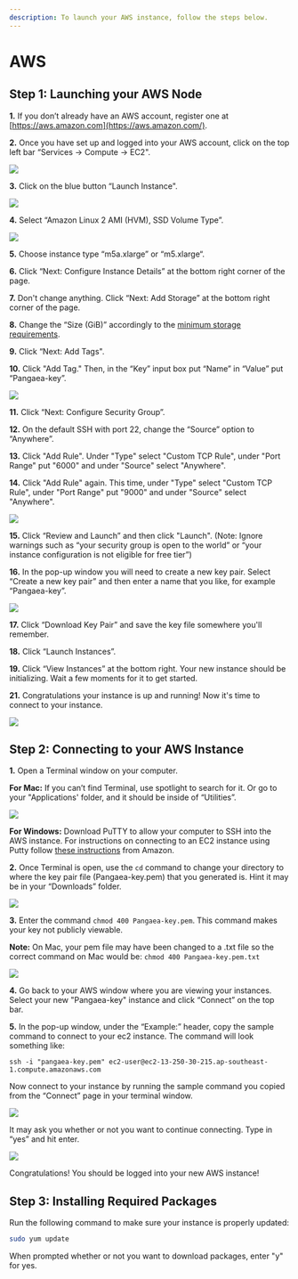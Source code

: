 ```yaml
---
description: To launch your AWS instance, follow the steps below.
---
```


# AWS

## Step 1: Launching your AWS Node <a href="#step-1-launching-your-aws-node" id="step-1-launching-your-aws-node"></a>

**1.** If you don’t already have an AWS account, register one at [https://aws.amazon.com](https://aws.amazon.com/).

**2.** Once you have set up and logged into your AWS account, click on the top left bar “Services -> Compute -> EC2".

![](https://blobs.gitbook.com/assets%2F-M-IDt7HenNiPUXWT\_3k%2F-M-SpPev7Rx3tI5\_8vit%2F-M-SvY1PztdgOcjd96xZ%2Fassets\_-LlDqlxK8e45wuh1WH4h\_-LlEvL4ccZjjcXwS1WWY\_-LlEoh9qALwq7NrZTaQH\_assets%2F-LiQYKCcGux\_Ib7Gddno%2F-Lj2HFbsGU29d\_abCLle%2F-Lj2HGc3Atm\_1mokTWXl%2FAWS-step3%20\(1\).png?alt=media\&token=2ab52e1b-9c94-4ae3-bf28-738cbeb9a917)

**3.** Click on the blue button “Launch Instance".

![](https://blobs.gitbook.com/assets%2F-M-IDt7HenNiPUXWT\_3k%2F-M-SpPev7Rx3tI5\_8vit%2F-M-Sv\_xB0oo1-kzPVcC6%2Fassets\_-LlDqlxK8e45wuh1WH4h\_-LlEvL4ccZjjcXwS1WWY\_-LlEoorXG-dkasj2ahJd\_assets%2F-LiQYKCcGux\_Ib7Gddno%2F-Lj2HFbsGU29d\_abCLle%2F-Lj2HGc5NkR0XElzEk6I%2FAWS-step4.png?alt=media\&token=29eea808-5ec5-4a38-b483-8d22c1941c76)

**4.** Select “Amazon Linux 2 AMI (HVM), SSD Volume Type”.

![](https://blobs.gitbook.com/assets%2F-M-IDt7HenNiPUXWT\_3k%2F-M18EnlHhxfs4IlN\_Xhi%2F-M18Eym\_BjlKXaPChBdj%2Fassets\_-LlDqlxK8e45wuh1WH4h\_-LlEvL4ccZjjcXwS1WWY\_-LlEoyu2o6s4Sjkvm34W\_assets%2F-LiQYKCcGux\_Ib7Gddno%2F-Lj2HFbsGU29d\_abCLle%2F-Lj2HGc7aUnyzpkZdHd7%2FAWS-step5.png?alt=media\&token=d89a9daf-e89c-4472-97ff-c2890379be82)

**5.** Choose instance type “m5a.xlarge” or “m5.xlarge“.

**6.** Click “Next: Configure Instance Details” at the bottom right corner of the page.

**7.** Don't change anything. Click “Next: Add Storage” at the bottom right corner of the page.

**8.** Change the “Size (GiB)” accordingly to the [minimum storage requirements](https://docs.harmony.one/home/validators/cloud-setup/minimum-requirements).

**9.** Click “Next: Add Tags".

**10.** Click "Add Tag." Then, in the “Key” input box put “Name” in “Value” put “Pangaea-key”.

![](https://blobs.gitbook.com/assets%2F-M-IDt7HenNiPUXWT\_3k%2F-M-SpPev7Rx3tI5\_8vit%2F-M-SvyBAYVDNioAq1d8n%2Fassets\_-LlDqlxK8e45wuh1WH4h\_-LlEvL4ccZjjcXwS1WWY\_-LlEqF6sFapEJt6e\_ruU\_Capture.png?alt=media\&token=c2319a18-312e-447a-814f-9d204183a32e)

**11.** Click “Next: Configure Security Group”.

**12.** On the default SSH with port 22, change the “Source” option to “Anywhere”.

**13.** Click "Add Rule". Under "Type" select "Custom TCP Rule", under "Port Range" put "6000" and under "Source" select "Anywhere".

**14.** Click "Add Rule" again. This time, under "Type" select "Custom TCP Rule", under "Port Range" put "9000" and under "Source" select "Anywhere".

![](https://blobs.gitbook.com/assets%2F-M-IDt7HenNiPUXWT\_3k%2F-M-SpPev7Rx3tI5\_8vit%2F-M-Sw01Yoy6KQN9QE9PX%2Fassets\_-LlDqlxK8e45wuh1WH4h\_-Lw56FxOeYv0YR4puCg\_\_-Lw56P4Wvhdd5sBaWFho\_security\_groups\_aws.jpg?alt=media\&token=f3004e29-8898-4d6f-8654-37de5d847936)

**15.** Click “Review and Launch” and then click "Launch". (Note: Ignore warnings such as “your security group is open to the world” or “your instance configuration is not eligible for free tier”)

**16.** In the pop-up window you will need to create a new key pair. Select “Create a new key pair” and then enter a name that you like, for example “Pangaea-key”.

![](https://blobs.gitbook.com/assets%2F-M-IDt7HenNiPUXWT\_3k%2F-M-SpPev7Rx3tI5\_8vit%2F-M-Sw3fLntQmXXvy3JHd%2Fassets\_-LlDqlxK8e45wuh1WH4h\_-LlEvL4ccZjjcXwS1WWY\_-LlEqxD-n79Fd0kkMCF3\_Capture.png?alt=media\&token=673b6e2c-f70a-4a36-8485-751f3becad99)

**17.** Click “Download Key Pair” and save the key file somewhere you'll remember.

**18.** Click “Launch Instances”.

**19.** Click “View Instances” at the bottom right. Your new instance should be initializing. Wait a few moments for it to get started.

**21.** Congratulations your instance is up and running! Now it's time to connect to your instance.

![](https://blobs.gitbook.com/assets%2F-M-IDt7HenNiPUXWT\_3k%2F-M18Fj8DCAY2KtBma\_zp%2F-M18G50wfliuTSWxfFPs%2Fassets\_-LlDqlxK8e45wuh1WH4h\_-LlEvL4ccZjjcXwS1WWY\_-LlErACMN7pbdPNpbeia\_assets%2F-LiQYKCcGux\_Ib7Gddno%2F-Lj2HFbsGU29d\_abCLle%2F-Lj2HGcJYpniB9O\_xpMo%2FAWS-step21.png?alt=media\&token=cbd9a6fb-c7dd-43db-83cd-bfc8026058a8)

## Step 2: Connecting to your AWS Instance <a href="#step-2-connecting-to-your-aws-instance" id="step-2-connecting-to-your-aws-instance"></a>

**1.** Open a Terminal window on your computer.

&#x20;**For Mac:** If you can’t find Terminal, use spotlight to search for it. Or go to your "Applications' folder, and it should be inside of “Utilities”.

![](https://blobs.gitbook.com/assets%2F-M-IDt7HenNiPUXWT\_3k%2F-M-SpPev7Rx3tI5\_8vit%2F-M-SwDSVomei\_wm8RgU8%2Fassets\_-LlDqlxK8e45wuh1WH4h\_-LlEvL4ccZjjcXwS1WWY\_-LlErPyudVu-nb4ZLB4D\_assets%2F-LiQYKCcGux\_Ib7Gddno%2F-Lj2HFbsGU29d\_abCLle%2F-Lj2HGcLt-ekXY8UUO4g%2Fkey-step1.png?alt=media\&token=04abdbb4-bec6-4c09-94ae-b9aca707139d)

**For Windows:** Download PuTTY to allow your computer to SSH into the AWS instance. For instructions on connecting to an EC2 instance using Putty follow [these instructions](https://docs.aws.amazon.com/quickstarts/latest/vmlaunch/step-2-connect-to-instance.html) from Amazon.

**2.** Once Terminal is open, use the `cd` command to change your directory to where the key pair file (Pangaea-key.pem) that you generated is. Hint it may be in your “Downloads” folder.

![](https://blobs.gitbook.com/assets%2F-M-IDt7HenNiPUXWT\_3k%2F-M-SpPev7Rx3tI5\_8vit%2F-M-SwIfjL7K3O36MS2Lc%2Fassets\_-LlDqlxK8e45wuh1WH4h\_-LlYZ1j\_-40H7bnDrwxD\_-LlYgjVgJIwE8kk2L6wF\_AWSCDDOWNLAODS.png?alt=media\&token=3d58106e-1758-46e7-835e-45efc1a8f6de)

**3.** Enter the command `chmod 400 Pangaea-key.pem`. This command makes your key not publicly viewable.

**Note:** On Mac, your pem file may have been changed to a .txt file so the correct command on Mac would be: `chmod 400 Pangaea-key.pem.txt`

![](https://blobs.gitbook.com/assets%2F-M-IDt7HenNiPUXWT\_3k%2F-M1ZJQFhdhIexbw67x-l%2F-M1ZUv7XgOzmLxxNLMUq%2Fimage.png?alt=media\&token=ffbf732d-b408-47ce-9179-9d5ac19a22d2)

**4.** Go back to your AWS window where you are viewing your instances. Select your new "Pangaea-key" instance and click “Connect” on the top bar.

**5.** In the pop-up window, under the “Example:” header, copy the sample command to connect to your ec2 instance. The command will look something like:

```
ssh -i "pangaea-key.pem" ec2-user@ec2-13-250-30-215.ap-southeast-1.compute.amazonaws.com
```

Now connect to your instance by running the sample command you copied from the “Connect” page in your terminal window.

![](https://blobs.gitbook.com/assets%2F-M-IDt7HenNiPUXWT\_3k%2F-M1ZJQFhdhIexbw67x-l%2F-M1ZVNJoWUwvEOWQ5xFq%2Fimage.png?alt=media\&token=b998d9af-6344-48bd-ae7f-1523787b30c4)

It may ask you whether or not you want to continue connecting. Type in “yes” and hit enter.

![](https://blobs.gitbook.com/assets%2F-M-IDt7HenNiPUXWT\_3k%2F-M-SpPev7Rx3tI5\_8vit%2F-M-SwU2UBsT7Dov4WsF6%2Fassets\_-LlDqlxK8e45wuh1WH4h\_-LlYZ1j\_-40H7bnDrwxD\_-LlYiEuvvkCZfCrmaujP\_AWSpangaeaConnected.png?alt=media\&token=0b089e53-81bf-49b0-acc3-7ea47f5e9f55)

Congratulations! You should be logged into your new AWS instance!

## Step 3: Installing Required Packages

&#x20;Run the following command to make sure your instance is properly updated:

```bash
sudo yum update
```

When prompted whether or not you want to download packages, enter "y" for yes.
